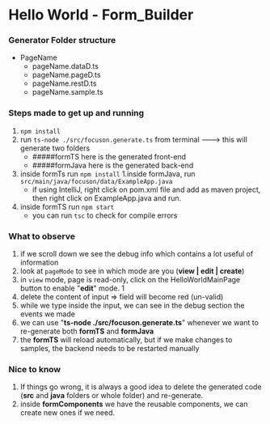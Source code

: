 # Hello World - Form_Builder

### Generator Folder structure

- PageName
  - pageName.dataD.ts
  - pageName.pageD.ts 
  - pageName.restD.ts 
  - pageName.sample.ts

### Steps made to get up and running
1. `npm install`
1. run `ts-node ./src/focuson.generate.ts` from terminal ---> this will generate two folders
    - #####formTS here is the generated front-end
    - #####formJava here is the generated back-end
1. inside formTs run `npm install`
1.inside formJava, run `src/main/java/focuson/data/ExampleApp.java`
    * if using IntelliJ, right click on pom.xml file and add as maven project, then right click on ExampleApp.java and run.
1. inside formTS run `npm start`
    * you can run `tsc` to check for compile errors


### What to observe

1. if we scroll down we see the debug info which contains a lot useful of information 
2. look at `pageMode` to see in which mode are you (**view | edit | create**)
3. in `view` mode, page is read-only, click on the HelloWorldMainPage button to enable "**edit**" mode. 1
4. delete the content of input => field will become red (un-valid)
5. while we type inside the input, we can see in the debug section the events we made 
6. we can use "**ts-node ./src/focuson.generate.ts**" whenever we want to re-generate both **formTS** and **formJava**
7. the **formTS** will reload automatically, but if we make changes to samples, the backend needs to be restarted manually

### Nice to know

1) If things go wrong, it is always a good idea to delete the generated code (**src** and **java** folders or whole folder) and re-generate.
2) inside **formComponents** we have the reusable components, we can create new ones if we need.
   